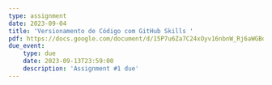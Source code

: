 ```yaml
---
type: assignment
date: 2023-09-04
title: 'Versionamento de Código com GitHub Skills '
pdf: https://docs.google.com/document/d/15P7u6Za7C24xOyv16nbnW_Rj6aWGBdHIRuG9xeMerEo/edit?usp=sharing
due_event: 
    type: due 
    date: 2023-09-13T23:59:00
    description: 'Assignment #1 due'
---
```

